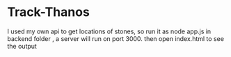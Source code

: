 # Track-Thanos
I used my own api to get locations of stones, so run it as node app.js in backend folder , a server will run on port 3000. 
then open index.html to see the output
